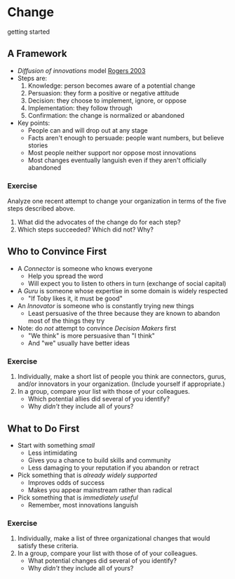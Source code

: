 # Change

<div class="tagline" markdown="1">

getting started

</div>

## A Framework

-   *Diffusion of innovations* model [Rogers 2003](b:Rogers2003)
-   Steps are:
    1.  Knowledge: person becomes aware of a potential change
    2.  Persuasion: they form a positive or negative attitude
    3.  Decision: they choose to implement, ignore, or oppose
    4.  Implementation: they follow through
    5.  Confirmation: the change is normalized or abandoned
-   Key points:
    -   People can and will drop out at any stage
    -   Facts aren't enough to persuade: people want numbers, but believe stories
    -   Most people neither support nor oppose most innovations
    -   Most changes eventually languish even if they aren't officially abandoned

<div class="exercise" markdown="1">

### Exercise

Analyze one recent attempt to change your organization in terms of the five steps described above.

1.  What did the advocates of the change do for each step?
1.  Which steps succeeded? Which did not? Why?

</div>

## Who to Convince First

-   A *Connector* is someone who knows everyone
    -   Help you spread the word
    -   Will expect you to listen to others in turn (exchange of social capital)
-   A *Guru* is someone whose expertise in some domain is widely respected
    -   "If Toby likes it, it must be good"
-   An *Innovator* is someone who is constantly trying new things
    -   Least persuasive of the three because they are known to abandon most of the things they try
-   Note: do *not* attempt to convince *Decision Makers* first
    -   "We think" is more persuasive than "I think"
    -   And "we" usually have better ideas

<div class="exercise" markdown="1">

### Exercise

1.  Individually, make a short list of people you think are connectors, gurus, and/or innovators in your organization.
    (Include yourself if appropriate.)
1.  In a group, compare your list with those of your colleagues.
    -   Which potential allies did several of you identify?
    -   Why *didn't* they include all of yours?

</div>

## What to Do First

-   Start with something *small*
    -   Less intimidating
    -   Gives you a chance to build skills and community
    -   Less damaging to your reputation if you abandon or retract
-   Pick something that is *already widely supported*
    -   Improves odds of success
    -   Makes you appear mainstream rather than radical
-   Pick something that is *immediately useful*
    -   Remember, most innovations languish

<div class="exercise" markdown="1">

### Exercise

1.  Individually, make a list of three organizational changes that would satisfy these criteria.
1.  In a group, compare your list with those of of your colleagues.
    -   What potential changes did several of you identify?
    -   Why *didn't* they include all of yours?

</div>
